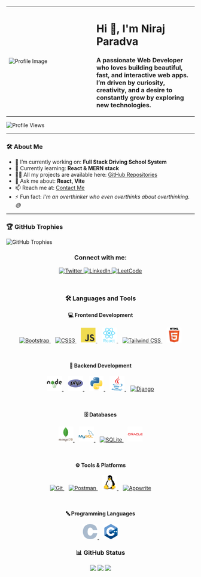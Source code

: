 <table>
  <tr>
    <td width="220">
      <img src="./piza-ninjas-pizzaninjas.gif" alt="Profile Image" width="20vw"/>
    </td>
    <td>
      <h1 align="left">Hi 👋, I'm Niraj Paradva</h1>
      <h3 align="left">
        A passionate Web Developer who loves building beautiful, fast, and interactive web apps. 
        I’m driven by curiosity, creativity, and a desire to constantly grow by exploring new technologies.
      </h3>
    </td>
  </tr>
</table>

<p align="left">
  <img src="https://komarev.com/ghpvc/?username=paradva-niraj&label=Profile%20views&color=0e75b6&style=flat" alt="Profile Views" />
</p>

---

### 🛠️ About Me

- 🔭 I’m currently working on: **Full Stack Driving School System**
- 🌱 Currently learning: **React & MERN stack**
- 👨‍💻 All my projects are available here: [GitHub Repositories](https://github.com/Paradva-Niraj?tab=repositories)
- 💬 Ask me about: **React, Vite**
- 📫 Reach me at: [Contact Me](https://niraj-paradva.vercel.app/)
- ⚡ Fun fact: *I’m an overthinker who even overthinks about overthinking. 😅*

---

### 🏆 GitHub Trophies

<p align="left">
<!--   upstream repo errro -->
  <img src="https://github-profile-trophy.vercel.app/?username=paradva-niraj&theme=juicyfresh&margin-w=15&margin-h=15" alt="GitHub Trophies" />
</p>


<h3 align="center">Connect with me:</h3>
<p align="center">
  <a href="https://twitter.com/nicxx_111" target="_blank">
    <img src="https://raw.githubusercontent.com/rahuldkjain/github-profile-readme-generator/master/src/images/icons/Social/twitter.svg" alt="Twitter" height="30" width="40" />
  </a>
  <a href="https://linkedin.com/in/niraj-paradva" target="_blank">
    <img src="https://raw.githubusercontent.com/rahuldkjain/github-profile-readme-generator/master/src/images/icons/Social/linked-in-alt.svg" alt="LinkedIn" height="30" width="40" />
  </a>
  <a href="https://leetcode.com/paradva-niraj" target="_blank">
    <img src="https://raw.githubusercontent.com/rahuldkjain/github-profile-readme-generator/master/src/images/icons/Social/leet-code.svg" alt="LeetCode" height="30" width="40" />
  </a>
</p>
<br />
<h3 align="center">🛠️ Languages and Tools</h3>

<!-- Frontend -->
<h4 align="center">💻 Frontend Development</h4>
<p align="center">
  <a href="https://getbootstrap.com" target="_blank" rel="noreferrer">
    <img src="https://getbootstrap.com/docs/5.3/assets/brand/bootstrap-logo-shadow@2x.png" alt="Bootstrap" width="40" height="40"/>
  </a>&nbsp;&nbsp;
  <a href="https://www.w3schools.com/css/" target="_blank" rel="noreferrer">
    <img src="https://upload.wikimedia.org/wikipedia/commons/thumb/a/ab/Official_CSS_Logo.svg/1200px-Official_CSS_Logo.svg.png" alt="CSS3" width="40" height="40"/>
  </a>&nbsp;&nbsp;
  <a href="https://developer.mozilla.org/en-US/docs/Web/JavaScript" target="_blank" rel="noreferrer">
    <img src="https://raw.githubusercontent.com/devicons/devicon/master/icons/javascript/javascript-original.svg" alt="JavaScript" width="40" height="40"/>
  </a>&nbsp;&nbsp;
  <a href="https://reactjs.org/" target="_blank" rel="noreferrer">
    <img src="https://raw.githubusercontent.com/devicons/devicon/master/icons/react/react-original-wordmark.svg" alt="React" width="40" height="40"/>
  </a>&nbsp;&nbsp;
  <a href="https://tailwindcss.com/" target="_blank" rel="noreferrer">
    <img src="https://www.vectorlogo.zone/logos/tailwindcss/tailwindcss-icon.svg" alt="Tailwind CSS" width="40" height="40"/>
  </a>&nbsp;&nbsp;
  <a href="https://www.w3.org/html/" target="_blank" rel="noreferrer">
    <img src="https://raw.githubusercontent.com/devicons/devicon/master/icons/html5/html5-original-wordmark.svg" alt="HTML5" width="40" height="40"/>
  </a>
</p>
<br/>

<!-- Backend -->
<h4 align="center">🧠 Backend Development</h4>
<p align="center">
  <a href="https://nodejs.org" target="_blank" rel="noreferrer">
    <img src="https://raw.githubusercontent.com/devicons/devicon/master/icons/nodejs/nodejs-original-wordmark.svg" alt="Node.js" width="40" height="40"/>
  </a>&nbsp;&nbsp;
  <a href="https://www.php.net" target="_blank" rel="noreferrer">
    <img src="https://raw.githubusercontent.com/devicons/devicon/master/icons/php/php-original.svg" alt="PHP" width="40" height="40"/>
  </a>&nbsp;&nbsp;
  <a href="https://www.python.org" target="_blank" rel="noreferrer">
    <img src="https://raw.githubusercontent.com/devicons/devicon/master/icons/python/python-original.svg" alt="Python" width="40" height="40"/>
  </a>&nbsp;&nbsp;
  <a href="https://www.java.com" target="_blank" rel="noreferrer">
    <img src="https://raw.githubusercontent.com/devicons/devicon/master/icons/java/java-original.svg" alt="Java" width="40" height="40"/>
  </a>&nbsp;&nbsp;
  <a href="https://www.djangoproject.com/" target="_blank" rel="noreferrer">
    <img src="https://cdn.worldvectorlogo.com/logos/django.svg" alt="Django" width="40" height="40"/>
  </a>
</p>
<br/>

<!-- Databases -->
<h4 align="center">🗄️ Databases</h4>
<p align="center">
  <a href="https://www.mongodb.com/" target="_blank" rel="noreferrer">
    <img src="https://raw.githubusercontent.com/devicons/devicon/master/icons/mongodb/mongodb-original-wordmark.svg" alt="MongoDB" width="40" height="40"/>
  </a>&nbsp;&nbsp;
  <a href="https://www.mysql.com/" target="_blank" rel="noreferrer">
    <img src="https://raw.githubusercontent.com/devicons/devicon/master/icons/mysql/mysql-original-wordmark.svg" alt="MySQL" width="40" height="40"/>
  </a>&nbsp;&nbsp;
  <a href="https://www.sqlite.org/" target="_blank" rel="noreferrer">
    <img src="https://www.vectorlogo.zone/logos/sqlite/sqlite-icon.svg" alt="SQLite" width="40" height="40"/>
  </a>&nbsp;&nbsp;
  <a href="https://www.oracle.com/" target="_blank" rel="noreferrer">
    <img src="https://raw.githubusercontent.com/devicons/devicon/master/icons/oracle/oracle-original.svg" alt="Oracle" width="40" height="40"/>
  </a>
</p>
<br/>

<!-- Tools and Platforms -->
<h4 align="center">⚙️ Tools & Platforms</h4>
<p align="center">
  <a href="https://git-scm.com/" target="_blank" rel="noreferrer">
    <img src="https://www.vectorlogo.zone/logos/git-scm/git-scm-icon.svg" alt="Git" width="40" height="40"/>
  </a>&nbsp;&nbsp;
  <a href="https://postman.com" target="_blank" rel="noreferrer">
    <img src="https://www.vectorlogo.zone/logos/getpostman/getpostman-icon.svg" alt="Postman" width="40" height="40"/>
  </a>&nbsp;&nbsp;
  <a href="https://www.linux.org/" target="_blank" rel="noreferrer">
    <img src="https://raw.githubusercontent.com/devicons/devicon/master/icons/linux/linux-original.svg" alt="Linux" width="40" height="40"/>
  </a>&nbsp;&nbsp;
  <a href="https://appwrite.io" target="_blank" rel="noreferrer">
    <img src="https://www.vectorlogo.zone/logos/appwriteio/appwriteio-icon.svg" alt="Appwrite" width="40" height="40"/>
  </a>
</p>
<br/>

<!-- Programming Languages -->
<h4 align="center">🔤 Programming Languages</h4>
<p align="center">
  <a href="https://www.cprogramming.com/" target="_blank" rel="noreferrer">
    <img src="https://raw.githubusercontent.com/devicons/devicon/master/icons/c/c-original.svg" alt="C" width="40" height="40"/>
  </a>&nbsp;&nbsp;
  <a href="https://www.w3schools.com/cpp/" target="_blank" rel="noreferrer">
    <img src="https://raw.githubusercontent.com/devicons/devicon/master/icons/cplusplus/cplusplus-original.svg" alt="C++" width="40" height="40"/>
  </a>
</p>



<h3 align="center">📊 GitHub Status</h3>

<p align="center">
  <img src="https://github-readme-stats.vercel.app/api?username=paradva-niraj&show_icons=true&theme=tokyonight" />
<img src="https://streak-stats.demolab.com/?user=paradva-niraj&theme=tokyonight&hide_border=false" />
<!-- respoce not getted by upstream repo -->
  <img src="https://github-readme-stats.vercel.app/api/top-langs/?username=paradva-niraj&layout=compact&theme=tokyonight"/>
</p>

